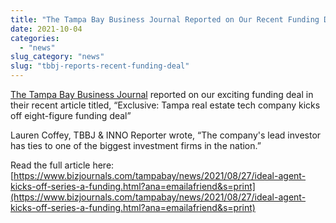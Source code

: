 ```yaml
---
title: "The Tampa Bay Business Journal Reported on Our Recent Funding Deal"
date: 2021-10-04
categories: 
  - "news"
slug_category: "news"
slug: "tbbj-reports-recent-funding-deal"
---
```


[The Tampa Bay Business Journal](https://www.bizjournals.com/tampabay/news/2021/08/27/ideal-agent-kicks-off-series-a-funding.html?ana=emailafriend&s=print) reported on our exciting funding deal in their recent article titled, “Exclusive: Tampa real estate tech company kicks off eight-figure funding deal”  
  
Lauren Coffey, TBBJ & INNO Reporter wrote, “The company's lead investor has ties to one of the biggest investment firms in the nation.”  
  
Read the full article here: [https://www.bizjournals.com/tampabay/news/2021/08/27/ideal-agent-kicks-off-series-a-funding.html?ana=emailafriend&s=print](https://www.bizjournals.com/tampabay/news/2021/08/27/ideal-agent-kicks-off-series-a-funding.html?ana=emailafriend&s=print)

